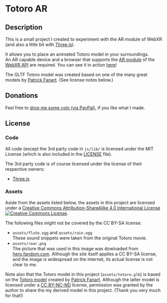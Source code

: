 # Totoro AR
## Description
This is a small project I created to experiment with the AR module of WebXR (and also a little bit with [Three.js](https://threejs.org/)).

It allows you to place an animated Totoro model in your surroundings.  
An AR capable device and a browser that supports the [AR module](https://github.com/immersive-web/webxr-ar-module) of the [WebXR API](https://github.com/immersive-web/webxr) are required. You can see it in action [here](https://dsrquicke.github.io/totoroar)!

The GLTF Totoro model was created based on one of the many great models by [Patrick Fanart](https://www.facebook.com/PatrickFanart.HK). (See license notes below.)


## Donations
Feel free to [drop me some coin (via PayPal)](https://www.paypal.com/cgi-bin/webscr?cmd=_s-xclick&hosted_button_id=UBXDLAFBW424J&source=url), if you like what I made.


## License
### Code
All code (except the 3rd party code in `js/lib/` is licensed under the MIT License (which is also included in the [LICENSE](LICENSE) file).

The 3rd party code is of course licensed under the license of their respective owners:

- [Three.js](https://github.com/mrdoob/three.js/)

### Assets
Aside from the assets listed below, the assets in this project are licensed under a [Creative Commons Attribution-ShareAlike 4.0 International License](https://creativecommons.org/licenses/by-sa/4.0/) <a rel="license" href="http://creativecommons.org/licenses/by-sa/4.0/"><img alt="Creative Commons License" style="border-width:0" src="https://i.creativecommons.org/l/by-sa/4.0/88x31.png"/></a>.

The following files *might* not be covered by the CC BY-SA license:

- `assets/flute.ogg` and `assets/rain.ogg`  
These sound snippets were taken from the original Totoro movie.
- `assets/roar.png`  
The picture that was used in this image was dowloaded from [hero.fandom.com](https://hero.fandom.com/wiki/Totoro). Although the site itself applies a CC BY-SA license, and the image is widespread on the internet, its actual license is not clear to me.

Note also that the Totoro model in this project (`assets/totoro.glb`) is based on the [Totoro model](https://cults3d.com/en/3d-model/art/totoro-family-my-neighbor-totoro) created by [Patrick Fanart](https://www.facebook.com/PatrickFanart.HK). Although the latter model is licensed under a [CC BY-NC-ND](https://creativecommons.org/licenses/by-nc-nd/3.0/) license, permission was granted by the author to share the my derived model in this project. (Thank you very much for that!)

